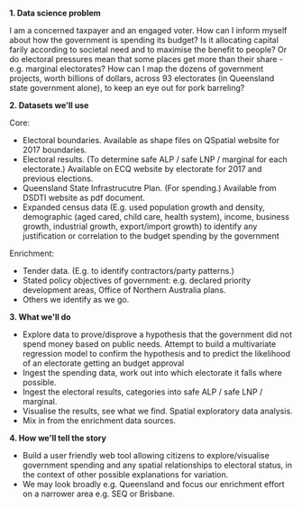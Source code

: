 
**1. Data science problem**

I am a concerned taxpayer and an engaged voter. How can I inform myself about how the government is spending its budget? Is it allocating capital farily according to societal need and to maximise the benefit to people? Or do electoral pressures mean that some places get more than their share - e.g. marginal electorates? How can I map the dozens of government projects, worth billions of dollars, across 93 electorates (in Queensland state government alone), to keep an eye out for pork barreling?

**2. Datasets we'll use**

Core:
- Electoral boundaries. Available as shape files on QSpatial website for 2017 boundaries.
- Electoral results. (To determine safe ALP / safe LNP / marginal for each electorate.) Available on ECQ website by electorate for 2017 and previous elections.
- Queensland State Infrastrucutre Plan. (For spending.) Available from DSDTI website as pdf document.
- Expanded census data (E.g. used population growth and density, demographic (aged cared, child care, health system), income, business growth, industrial growth, export/import growth) to identify any justification or correlation to the budget spending by the government

Enrichment:
- Tender data. (E.g. to identify contractors/party patterns.)
- Stated policy objectives of government: e.g. declared priority development areas, Office of Northern Australia plans.
- Others we identify as we go.

**3. What we'll do**
- Explore data to prove/disprove a hypothesis that the government did not spend money based on public needs. Attempt to build a multivariate regression model to confirm the hypothesis and to predict the likelihood of an electorate getting an budget approval
- Ingest the spending data, work out into which electorate it falls where possible.
- Ingest the electoral results, categories into safe ALP / safe LNP / marginal.
- Visualise the results, see what we find. Spatial exploratory data analysis.
- Mix in from the enrichment data sources.

**4. How we'll tell the story**
- Build a user friendly web tool allowing citizens to explore/visualise government spending and any spatial relationships to electoral status, in the context of other possible explanations for variation.
- We may look broadly e.g. Queensland and focus our enrichment effort on a narrower area e.g. SEQ or Brisbane.
